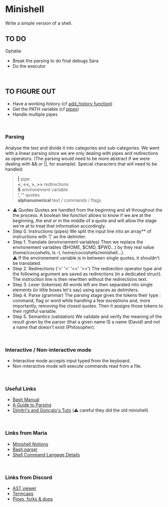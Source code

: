 
# Minishell
Write a simple version of a shell.
<br/>

## TO DO
Ophélie
* Break the parsing to do final debugs
Sara
* Do the executor

<br/>

## TO FIGURE OUT
* Have a working history (cf [add_history function](https://linux.die.net/man/3/history))
* Get the PATH variable (cf [pipex](https://github.com/Knulpinette/Cursus42/blob/main/02-pipex/srcs/utils.c))
* Handle multiple pipes
<br/>

### Parsing
Analyse the text and divide it into categories and sub-categories. We went with a linear parsing since we are only dealing with pipes and redirections as operators. (The parsing would need to be more abstract if we were dealing with && or ||, for example).
Special characters that will need to be handled: 

> **|** pipe <br>
> **<, <<, >, >>** redirections <br>
> **$** environement variable <br>
> **', ''** quotes <br>
> **alphanumerical** text / commands / flags <br>

* ⚠️ Quotes 
Quotes are handled from the beginning and all throughout the the process. A boolean like function allows to know if we are at the beginning, the end or in the middle of a quote and will allow the stage we're at to treat that information accordingly.
* Step 0. Instructions (pipes)
We split the input line into an array** of instructions with '|' as the delimiter.
* Step 1. Translate (environement variables)
Then we replace the environement variables ($HOME, $CMD, $PWD...) by they real value (home/cocoshells, ls -l, home/cocoshells/minishell...). <br>
⚠️ If the environement variable is in between single quotes, it shouldn't be translated.
* Step 2. Redirections ('>' '<' '<<' '>>')
The redirection operator type and the following argument are saved as redirections (in a dedicated struct). The instruction line is then rewritten without the redirections text.
* Step 3. Lexer (tokenise)
All words left are then separated into single elements (in little boxes let's say) using spaces as delimiters.
* Step 4. Parse (grammar)
The parsing stage gives the tokens their type : command, flag or word while handling a few exceptions and, more importantly, removing the closed quotes. Then it assigns those tokens to their rightful variable. 
* Step 5. Semantics (validation)
We validate and verify the meaning of the result given by the parser (that a given name IS a name (David) and not a name that doesn't exist (Philosopher).
<br/>

### Interactive / Non-interactive mode
* Interactive mode accepts input typed from the keyboard.
* Non-interactive mode will execute commands read from a file.
<br/>

### Useful Links

* [Bash Manual](https://www.gnu.org/savannah-checkouts/gnu/bash/manual/bash.html#What-is-Bash_003f)
* [A Guide to Parsing](https://tomassetti.me/guide-parsing-algorithms-terminology/)
* [Dimitri's and Gonçalo's Tuto](https://github.com/DimitriDaSilva/42_minishell/blob/master/README.md#1-extracting-information) (⚠️ careful they did the old minishell)
<br/>

### Links from Maria
* [Minishell Notions](https://www.notion.so/Minishell-Materials-7bbd45a806e04395ab578ca3f805806c)
* [Bash parser](https://vorpaljs.github.io/bash-parser-playground/)
* [Shell Command Langage Details](https://pubs.opengroup.org/onlinepubs/9699919799/utilities/V3_chap02.html#tag_18_01)

<br/>

### Links from Discord
* [AST viewer](https://ast-viewer.datacamp.com/editor?code=echo%20alo%20%3E%20aqui.txt%20bla%20bla%20%3E%3E%20alo.txt%20test%20%7C%20wc%20%7C%20ls%20%3E%20aqui.txt&start=NA&grammar=shell)
* [Termcaps](https://github.com/Olbrien/42Lisboa-lvl_3_minishell/blob/main/extras/termcaps_history_explanation/termcaps.c)
* [Pipes, forks & dups](https://www.rozmichelle.com/pipes-forks-dups/)

